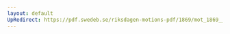 ```yaml
---
layout: default
UpRedirect: https://pdf.swedeb.se/riksdagen-motions-pdf/1869/mot_1869__ak__00270/mot_1869__ak__00270_001.pdf
---
```

